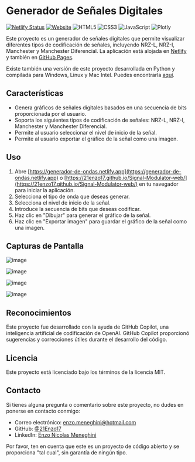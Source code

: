 # Generador de Señales Digitales

[![Netlify Status](https://api.netlify.com/api/v1/badges/1044be5b-6d6f-4e39-81cc-85f387c1779d/deploy-status)](https://app.netlify.com/sites/generador-de-ondas2/deploys)
[![Website](https://img.shields.io/website?up_message=online&url=https%3A%2F%2F21enzo17.github.io%2FSignal-Modulator-web%2F)](https://21enzo17.github.io/Signal-Modulator-web/)
![HTML5](https://img.shields.io/badge/-HTML5-E34F26?logo=html5&logoColor=white)
![CSS3](https://img.shields.io/badge/-CSS3-1572B6?logo=css3)
![JavaScript](https://img.shields.io/badge/-JavaScript-black?logo=javascript)
![Plotly](https://img.shields.io/badge/-Plotly-3F4F75?logo=plotly)

Este proyecto es un generador de señales digitales que permite visualizar diferentes tipos de codificación de señales, incluyendo NRZ-L, NRZ-I, Manchester y Manchester Diferencial. La aplicación está alojada en [Netlify](https://generador-de-ondas.netlify.app) y también en [GitHub Pages](https://21enzo17.github.io/Signal-Modulator-web/).

Existe también una versión de este proyecto desarrollada en Python y compilada para Windows, Linux y Mac Intel. Puedes encontrarla [aquí](https://github.com/21Enzo17/Signal-Modulator).
## Características

- Genera gráficos de señales digitales basados en una secuencia de bits proporcionada por el usuario.
- Soporta los siguientes tipos de codificación de señales: NRZ-L, NRZ-I, Manchester y Manchester Diferencial.
- Permite al usuario seleccionar el nivel de inicio de la señal.
- Permite al usuario exportar el gráfico de la señal como una imagen.

## Uso

1. Abre [https://generador-de-ondas.netlify.app](https://generador-de-ondas.netlify.app) o [https://21enzo17.github.io/Signal-Modulator-web/](https://21enzo17.github.io/Signal-Modulator-web/) en tu navegador para iniciar la aplicación.
2. Selecciona el tipo de onda que deseas generar.
3. Selecciona el nivel de inicio de la señal.
4. Introduce la secuencia de bits que deseas codificar.
5. Haz clic en "Dibujar" para generar el gráfico de la señal.
6. Haz clic en "Exportar imagen" para guardar el gráfico de la señal como una imagen.

## Capturas de Pantalla

![image](https://github.com/21Enzo17/Generador-de-ondas-web/assets/129308114/dc276d1a-3f8b-49cb-bd03-cb2a78139856)

![image](https://github.com/21Enzo17/Generador-de-ondas-web/assets/129308114/66192955-e904-4603-b47e-8d7ee3c737e2)

![image](https://github.com/21Enzo17/Generador-de-ondas-web/assets/129308114/f27fe498-9c6f-4533-ab85-1c4f1f6327fc)

![image](https://github.com/21Enzo17/Generador-de-ondas-web/assets/129308114/c05f979f-cc7f-44c3-9e00-266db26a8a8f)

## Reconocimientos

Este proyecto fue desarrollado con la ayuda de GitHub Copilot, una inteligencia artificial de codificación de OpenAI. GitHub Copilot proporcionó sugerencias y correcciones útiles durante el desarrollo del código.

## Licencia

Este proyecto está licenciado bajo los términos de la licencia MIT.

## Contacto

Si tienes alguna pregunta o comentario sobre este proyecto, no dudes en ponerse en contacto conmigo:

- Correo electrónico: [enzo.meneghini@hotmail.com](mailto:enzo.meneghini@hotmail.com)
- GitHub: [@21Enzo17](https://github.com/21Enzo17)
- LinkedIn: [Enzo Nicolas Meneghini](https://www.linkedin.com/in/enzo-meneghini/)

Por favor, ten en cuenta que este es un proyecto de código abierto y se proporciona "tal cual", sin garantía de ningún tipo.
